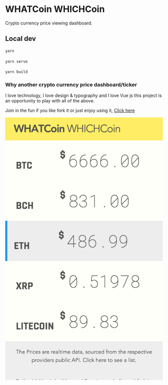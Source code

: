 # WHATCoin WHICHCoin

Crypto currency price viewing dashboard.

## Local dev

```bash
yarn

yarn serve

yarn build
```

### Why another crypto currency price dashboard/ticker

I love technology, I love design & typography and I love Vue js this project is an opportunity to play with all of the above.

Join in the fun if you like fork it or just enjoy using it, [Click here](https://mannuelf.github.io/whatcoinwhichcoin.github.io/)

![screenshot](_design/screenshot.jpg)
